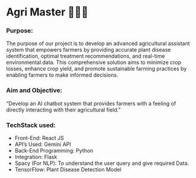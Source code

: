 # Agri Master 🤖🌱🌾

### Purpose: 
The purpose of our project is to develop an advanced agricultural assistant system that empowers farmers by providing accurate plant disease identification, optimal treatment recommendations, and real-time environmental data. This comprehensive solution aims to minimize crop losses, enhance crop yield, and promote sustainable farming practices by enabling farmers to make informed decisions.

### Aim and Objective: 
“Develop an AI chatbot system that provides farmers with a feeling of directly interacting with their agricultural field.”

### TechStack used: 
- Front-End: React JS
- API’s Used: Gemini API
- Back-End Programming: Python
- Integration: Flask
- Spacy (For NLP): To understand the user query and give required Data.
- TensorFlow: Plant Disease Detection Model

